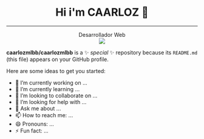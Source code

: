 <div align="center">
  <h1>Hi i'm CAARLOZ 👋</h1>
  <hr>
  Desarrollador Web
  <br>
  <img src="[https://recluit.com/WP-Blog/wp-content/uploads/2023/10/tecnologia-moderna-abstracta-desarrollador-pantalla-codigo-programacion-lenguaje-programacion-c-script-computadora-fondo-tecnologia-software.jpg](https://midu.dev/images/wallpapers/una-taza-de-javascript.png)">
  </div>

**caarlozmlbb/caarlozmlbb** is a ✨ _special_ ✨ repository because its `README.md` (this file) appears on your GitHub profile.

Here are some ideas to get you started:

- 🔭 I’m currently working on ...
- 🌱 I’m currently learning ...
- 👯 I’m looking to collaborate on ...
- 🤔 I’m looking for help with ...
- 💬 Ask me about ...
- 📫 How to reach me: ...
- 😄 Pronouns: ...
- ⚡ Fun fact: ...


